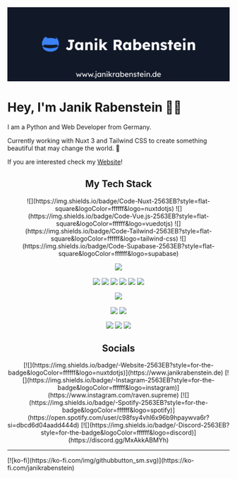 <img src="images/cover.jpg" alt="Janik Rabenstein">

# Hey, I'm Janik Rabenstein 👋🏽

I am a Python and Web Developer from Germany.

Currently working with Nuxt 3 and Tailwind CSS to create something beautiful that may change the world. 🚀

If you are interested check my [Website](https://www.janikrabenstein.de)!

<h2 align="center">My Tech Stack</h2>

<div align="center">
![](https://img.shields.io/badge/Code-Nuxt-2563EB?style=flat-square&logoColor=ffffff&logo=nuxtdotjs)
![](https://img.shields.io/badge/Code-Vue.js-2563EB?style=flat-square&logoColor=ffffff&logo=vuedotjs)
![](https://img.shields.io/badge/Code-Tailwind-2563EB?style=flat-square&logoColor=ffffff&logo=tailwind-css)
![](https://img.shields.io/badge/Code-Supabase-2563EB?style=flat-square&logoColor=ffffff&logo=supabase)



![](https://img.shields.io/badge/Editor-VS_Code-2563EB?style=flat-square&logoColor=ffffff&logo=visualstudiocode)

![](https://img.shields.io/badge/Code-JavaScript-2563EB?style=flat-square&logoColor=ffffff&logo=javascript)
![](https://img.shields.io/badge/Code-TypeScript-2563EB?style=flat-square&logoColor=ffffff&logo=typescript)
![](https://img.shields.io/badge/Code-PHP-2563EB?style=flat-square&logoColor=ffffff&logo=php)
![](https://img.shields.io/badge/Code-Python-2563EB?style=flat-square&logoColor=ffffff&logo=python)
![](https://img.shields.io/badge/Code-CSS-2563EB?style=flat-square&logoColor=ffffff&logo=css3)
![](https://img.shields.io/badge/Code-Sass-2563EB?style=flat-square&logoColor=ffffff&logo=sass)

![](https://img.shields.io/badge/Platform-Vercel-2563EB?style=flat-square&logoColor=ffffff&logo=vercel)

![](https://img.shields.io/badge/CMS-WordPress-2563EB?style=flat-square&logoColor=ffffff&logo=wordpress)
![](https://img.shields.io/badge/CMS-Pimcore-2563EB?style=flat-square&logoColor=ffffff&logo=pimcore)

![](https://img.shields.io/badge/OS-Linux-2563EB?style=flat-square&logoColor=ffffff&logo=linux)
![](https://img.shields.io/badge/OS-Windows-2563EB?style=flat-square&logoColor=ffffff&logo=windows10)
![](https://img.shields.io/badge/OS-Mac-2563EB?style=flat-square&logoColor=ffffff&logo=macos)
</div>

<h2 align="center">Socials</h2>

<div align="center">
[![](https://img.shields.io/badge/-Website-2563EB?style=for-the-badge&logoColor=ffffff&logo=nuxtdotjs)](https://www.janikrabenstein.de)
[![](https://img.shields.io/badge/-Instagram-2563EB?style=for-the-badge&logoColor=ffffff&logo=instagram)](https://www.instagram.com/raven.supreme)
[![](https://img.shields.io/badge/-Spotify-2563EB?style=for-the-badge&logoColor=ffffff&logo=spotify)](https://open.spotify.com/user/c98fsy4vhl6x96b9hpaywva6r?si=dbcd6d04aadd444d)
[![](https://img.shields.io/badge/-Discord-2563EB?style=for-the-badge&logoColor=ffffff&logo=discord)](https://discord.gg/MxAkkABMYh)
</div>
<hr/>
[![ko-fi](https://ko-fi.com/img/githubbutton_sm.svg)](https://ko-fi.com/janikrabenstein)